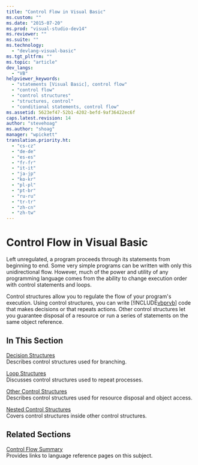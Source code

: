 ```yaml
---
title: "Control Flow in Visual Basic"
ms.custom: ""
ms.date: "2015-07-20"
ms.prod: "visual-studio-dev14"
ms.reviewer: ""
ms.suite: ""
ms.technology: 
  - "devlang-visual-basic"
ms.tgt_pltfrm: ""
ms.topic: "article"
dev_langs: 
  - "VB"
helpviewer_keywords: 
  - "statements [Visual Basic], control flow"
  - "control flow"
  - "control structures"
  - "structures, control"
  - "conditional statements, control flow"
ms.assetid: 5623ef47-52b1-4202-befd-9af36422ec6f
caps.latest.revision: 14
author: "stevehoag"
ms.author: "shoag"
manager: "wpickett"
translation.priority.ht: 
  - "cs-cz"
  - "de-de"
  - "es-es"
  - "fr-fr"
  - "it-it"
  - "ja-jp"
  - "ko-kr"
  - "pl-pl"
  - "pt-br"
  - "ru-ru"
  - "tr-tr"
  - "zh-cn"
  - "zh-tw"
---
```

# Control Flow in Visual Basic
Left unregulated, a program proceeds through its statements from beginning to end. Some very simple programs can be written with only this unidirectional flow. However, much of the power and utility of any programming language comes from the ability to change execution order with control statements and loops.  
  
 Control structures allow you to regulate the flow of your program's execution. Using control structures, you can write [!INCLUDE[vbprvb](../../../../csharp\programming-guide\concepts\linq/includes/vbprvb_md.md)] code that makes decisions or that repeats actions. Other control structures let you guarantee disposal of a resource or run a series of statements on the same object reference.  
  
## In This Section  
 [Decision Structures](../../../../visual-basic\programming-guide\language-features\control-flow/decision-structures.md)  
 Describes control structures used for branching.  
  
 [Loop Structures](../../../../visual-basic\programming-guide\language-features\control-flow/loop-structures.md)  
 Discusses control structures used to repeat processes.  
  
 [Other Control Structures](../../../../visual-basic\programming-guide\language-features\control-flow/other-control-structures.md)  
 Describes control structures used for resource disposal and object access.  
  
 [Nested Control Structures](../../../../visual-basic\programming-guide\language-features\control-flow/nested-control-structures.md)  
 Covers control structures inside other control structures.  
  
## Related Sections  
 [Control Flow Summary](../../../../visual-basic\language-reference\keywords/control-flow-summary.md)  
 Provides links to language reference pages on this subject.